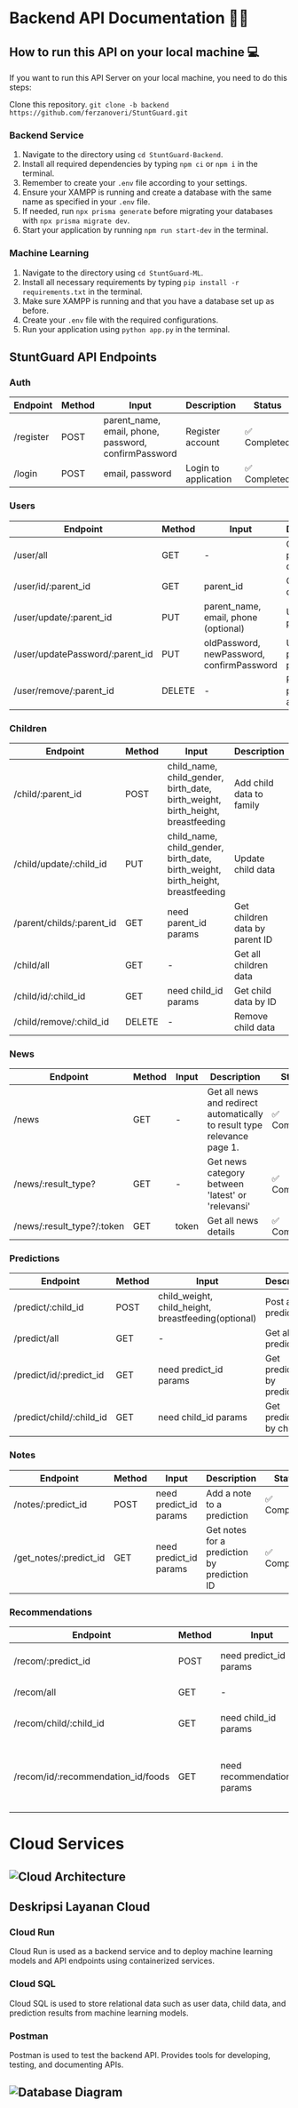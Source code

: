 # Backend API Documentation 🧑‍💻

## How to run this API on your local machine 💻

If you want to run this API Server on your local machine, you need to do this steps:

Clone this repository. `git clone -b backend https://github.com/ferzanoveri/StuntGuard.git`

### Backend Service
1. Navigate to the directory using `cd StuntGuard-Backend`.
2. Install all required dependencies by typing `npm ci` or `npm i` in the terminal.
3. Remember to create your `.env` file according to your settings.
4. Ensure your XAMPP is running and create a database with the same name as specified in your `.env` file.
5. If needed, run `npx prisma generate` before migrating your databases with `npx prisma migrate dev`.
6. Start your application by running `npm run start-dev` in the terminal.

### Machine Learning
1. Navigate to the directory using `cd StuntGuard-ML`.
2. Install all necessary requirements by typing `pip install -r requirements.txt` in the terminal.
3. Make sure XAMPP is running and that you have a database set up as before.
4. Create your `.env` file with the required configurations.
5. Run your application using `python app.py` in the terminal.

## StuntGuard API Endpoints

### Auth
| Endpoint             | Method | Input                                  | Description           | Status       |
|----------------------|--------|----------------------------------------|-----------------------|--------------|
| /register            | POST   | parent_name, email, phone, password, confirmPassword | Register account | ✅ Completed |
| /login               | POST   | email, password                        | Login to application  | ✅ Completed |

### Users
| Endpoint                 | Method | Input                                  | Description           | Status       |
|--------------------------|--------|----------------------------------------|-----------------------|--------------|
| /user/all                | GET    | -                                      | Get all parents data  | ✅ Completed |
| /user/id/:parent_id      | GET    | parent_id                              | Get parent data by ID | ✅ Completed |
| /user/update/:parent_id  | PUT   | parent_name, email, phone (optional)   | Update parent data    | ✅ Completed |
| /user/updatePassword/:parent_id | PUT   | oldPassword, newPassword, confirmPassword | Update parent password | ✅ Completed |
| /user/remove/:parent_id  | DELETE | -                                      | Remove parent account | ✅ Completed |

### Children
| Endpoint                        | Method | Input                                           | Description                   | Status       |
|---------------------------------|--------|-------------------------------------------------|-------------------------------|--------------|
| /child/:parent_id               | POST   | child_name, child_gender, birth_date, birth_weight, birth_height, breastfeeding | Add child data to family | ✅ Completed |
| /child/update/:child_id          | PUT   | child_name, child_gender, birth_date, birth_weight, birth_height, breastfeeding | Update child data          | ✅ Completed |
| /parent/childs/:parent_id       | GET    | need parent_id params                                       | Get children data by parent ID | ✅ Completed |
| /child/all                      | GET    | -                                               | Get all children data         | ✅ Completed |
| /child/id/:child_id             | GET    | need child_id params                                        | Get child data by ID          | ✅ Completed |
| /child/remove/:child_id         | DELETE | -                                               | Remove child data              | ✅ Completed |

### News
| Endpoint                          | Method | Input                       | Description                   | Status       |
|-----------------------------------|--------|-----------------------------|-------------------------------|--------------|
| /news           | GET   | -  | Get all news and redirect automatically to result type relevance page 1.              | ✅ Completed   |
| /news/:result_type?   | GET   | -  | Get news category between 'latest' or 'relevansi'       | ✅ Completed   |
| /news/:result_type?/:token                 | GET    | token                           | Get all news details           | ✅ Completed   |

### Predictions
| Endpoint                          | Method | Input                       | Description                   | Status       |
|-----------------------------------|--------|-----------------------------|-------------------------------|--------------|
| /predict/:child_id             | POST   | child_weight, child_height, breastfeeding(optional)  | Post a prediction             | ✅ Completed   |
| /predict/all                  | GET    | -                           | Get all predictions           | ✅ Completed   |
| /predict/id/:predict_id       | GET    | need predict_id params                 | Get predictions by predict_id | ✅ Completed   |
| /predict/child/:child_id   | GET    | need child_id params                   | Get predictions by child_id   | ✅ Completed   |

### Notes
| Endpoint                            | Method | Input           | Description                                 | Status       |
|-------------------------------------|--------|-----------------|---------------------------------------------|--------------|
| /notes/:predict_id                  | POST   | need predict_id params       | Add a note to a prediction                  | ✅ Completed |
| /get_notes/:predict_id              | GET    | need predict_id params       | Get notes for a prediction by prediction ID | ✅ Completed |

### Recommendations
| Endpoint                            | Method | Input           | Description                                 | Status       |
|-------------------------------------|--------|-----------------|---------------------------------------------|--------------|
| /recom/:predict_id                  | POST   | need predict_id params       | Add a recommendation to a prediction         | ✅ Completed  |
| /recom/all                          | GET    | -               | Get all recommendations                      | ✅ Completed      |
| /recom/child/:child_id              | GET    | need child_id params        | Get recommendations by child ID              | ✅ Completed      |
| /recom/id/:recommendation_id/foods  | GET    | need recommendation_id params | Get food details for a recommendation by recommendation ID | ✅ Completed |

# Cloud Services

## ![Cloud Architecture](images/CloudArchitectures.png)

## Deskripsi Layanan Cloud

### Cloud Run
Cloud Run is used as a backend service and to deploy machine learning models and API endpoints using containerized services.

### Cloud SQL
Cloud SQL is used to store relational data such as user data, child data, and prediction results from machine learning models.

### Postman
Postman is used to test the backend API. Provides tools for developing, testing, and documenting APIs.

## ![Database Diagram](images/DatabaseDiagram.png)
